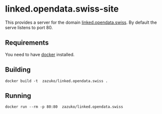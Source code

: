 # linked.opendata.swiss-site

This provides a server for the domain [linked.opendata.swiss](http://linked.opendata.swiss). By default the serve listens to port 80.

## Requirements

You need to have [docker](https://docker.com/) installed.

## Building

    docker build -t  zazuko/linked.opendata.swiss .
    
## Running

    docker run --rm -p 80:80  zazuko/linked.opendata.swiss
    
